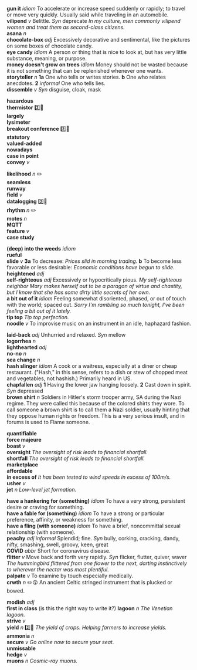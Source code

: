 

__gun it__ _idiom_ To accelerate or increase speed suddenly or rapidly; to travel or move very quickly. Usually said while traveling in an automobile.  
__vilipend__ _v_ Belittle. _Syn_ deprecate _In my culture, men commonly vilipend women and treat them as second-class citizens._  
__asana__ _n_  
__chocolate-box__ _adj_ Excessively decorative and sentimental, like the pictures on some boxes of chocolate candy.   
__eye candy__ _idiom_ A person or thing that is nice to look at, but has very little substance, meaning, or purpose.  
__money doesn't grow on trees__ _idiom_ Money should not be wasted because it is not something that can be replenished whenever one wants.  
__storyteller__ _n_ __1a__ One who tells or writes stories. __b__ One who relates anecdotes. __2__ _informal_ One who tells lies.  
__dissemble__ _v_ _Syn_ disguise, cloak, mask  

__hazardous__  
__thermistor__ :two::hammer:  
__largely__  
__lysimeter__  
__breakout conference__ :two::hammer:  
__statutory__  
__valued-added__  
__nowadays__  
__case in point__  
__convey__ _v_  

__likelihood__ _n_ :pencil2:  
__seamless__  
__runway__  
__field__ _v_  
__datalogging__ :two::hammer:  
__rhythm__ _n_ :pencil2:  
__motes__ _n_  
__MQTT__  
__feature__ _v_  
__case study__  

__(deep) into the weeds__ _idiom_  
__rueful__  
__slide__ _v_ __3a__ To decrease: _Prices slid in morning trading._ __b__ To become less favorable or less desirable: _Economic conditions have begun to slide._  
__heightened__ _adj_  
__self-righteous__ _adj_ Excessively or hypocritically pious. _My self-righteous neighbor Mary makes herself out to be a paragon of virtue and chastity, but I know that she has some dirty little secrets of her own._  
__a bit out of it__ _idiom_ Feeling somewhat disoriented, phased, or out of touch with the world; spaced out. _Sorry I'm rambling so much tonight, I've been feeling a bit out of it lately._  
__tip top__ _Tip top perfection._  
__noodle__ _v_ To improvise music on an instrument in an idle, haphazard fashion.  

__laid-back__ _adj_ Unhurried and relaxed. _Syn_ mellow  
__logorrhea__ _n_  
__lighthearted__ _adj_  
__no-no__ _n_  
__sea change__ _n_  
__hash slinger__ _idiom_ A cook or a waitress, especially at a diner or cheap restaurant. ("Hash," in this sense, refers to a dish or stew of chopped meat and vegetables, not hashish.) Primarily heard in US.  
__chapfallen__ _adj_ __1__ Having the lower jaw hanging loosely. __2__ Cast down in spirit. _Syn_ depressed  
__brown shirt__ _n_ Soldiers in Hitler's storm trooper army, SA during the Nazi regime. They were called this because of the colored shirts they wore. To call someone a brown shirt is to call them a Nazi soldier, usually hinting that they oppose human rights or freedom. This is a very serious insult, and in forums is used to Flame someone.  

__quantifiable__  
__force majeure__  
__boast__ _v_  
__oversight__ _The oversight of risk leads to financial shortfall._  
__shortfall__ _The oversight of risk leads to financial shortfall._  
__marketplace__  
__affordable__  
__in excess of__ _It has been tested to wind speeds in excess of 100m/s._  
__usher__ _v_  
__jet__ _n_ _Low-level jet formation._  

__have a hankering for (something)__ _idiom_ To have a very strong, persistent desire or craving for something.  
__have a fable for (something)__ _idiom_ To have a strong or particular preference, affinity, or weakness for something.  
__have a fling (with someone)__ _idiom_ To have a brief, noncommittal sexual relationship (with someone).  
__peachy__ _adj_ _informal_ Splendid; fine. _Syn_ bully, corking, cracking, dandy, nifty, smashing, swell, groovy, keen, great  
__COVID__ _abbr_ Short for coronavirus disease.  
__flitter__ _v_ Move back and forth very rapidly. _Syn_ flicker, flutter, quiver, waver _The hummingbird flittered from one flower to the next, darting instinctively to wherever the nectar was most plentiful._  
__palpate__ _v_ To examine by touch especially medically.  
__crwth__ _n_ :pencil2::astonished: An ancient Celtic stringed instrument that is plucked or bowed.  

__modish__ _adj_  
__first in class__ (is this the right way to write it?)
__lagoon__ _n_ _The Venetian lagoon._  
__strive__ _v_  
__yield__ _n_ :two::hammer: _The yield of crops._ _Helping farmers to increase yields._  
__ammonia__ _n_  
__secure__ _v_ _Go online now to secure your seat._  
__unmissable__  
__hedge__ _v_  
__muons__ _n_ _Cosmic-ray muons._  
